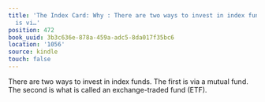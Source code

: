 ```yaml
---
title: 'The Index Card: Why : There are two ways to invest in index funds. The first
  is vi…'
position: 472
book_uuid: 3b3c636e-878a-459a-adc5-8da017f35bc6
location: '1056'
source: kindle
touch: false
---
```


There are two ways to invest in index funds. The first is via a mutual fund. The second is what is called an exchange-traded fund (ETF).